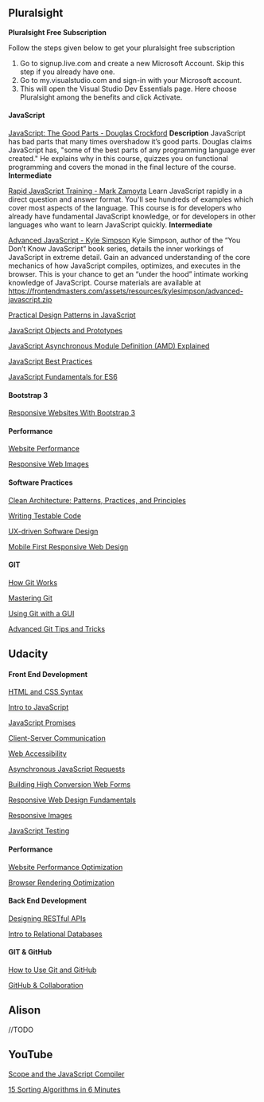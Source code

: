 ## Pluralsight

**Pluralsight Free Subscription**

Follow the steps given below to get your pluralsight free subscription

1. Go to signup.live.com and create a new Microsoft Account. Skip this step if you already have one.
1. Go to my.visualstudio.com and sign-in with your Microsoft account.
1. This will open the Visual Studio Dev Essentials page. Here choose Pluralsight among the benefits and click Activate.

#### JavaScript

[JavaScript: The Good Parts - Douglas Crockford](https://goo.gl/9HVNWK)
**Description**
JavaScript has bad parts that many times overshadow it’s good parts. Douglas claims JavaScript has, "some of the best parts of any programming language ever created." He explains why in this course, quizzes you on functional programming and covers the monad in the final lecture of the course.
 **Intermediate**
 
 

[Rapid JavaScript Training - Mark Zamoyta](https://goo.gl/Q67oJy)
Learn JavaScript rapidly in a direct question and answer format. You'll see hundreds of examples which cover most aspects of the language. This course is for developers who already have fundamental JavaScript knowledge, or for developers in other languages who want to learn JavaScript quickly.
 **Intermediate**

[Advanced JavaScript - Kyle Simpson](https://goo.gl/FBmq1G)
Kyle Simpson, author of the “You Don’t Know JavaScript” book series, details the inner workings of JavaScript in extreme detail. Gain an advanced understanding of the core mechanics of how JavaScript compiles, optimizes, and executes in the browser. This is your chance to get an “under the hood” intimate working knowledge of JavaScript. Course materials are available at https://frontendmasters.com/assets/resources/kylesimpson/advanced-javascript.zip

[Practical Design Patterns in JavaScript](https://goo.gl/FZWRTc)

[JavaScript Objects and Prototypes](https://goo.gl/gMuSJq)

[JavaScript Asynchronous Module Definition (AMD) Explained](https://goo.gl/4zTb6Q)

[JavaScript Best Practices](https://goo.gl/A62UJD)

[JavaScript Fundamentals for ES6](https://goo.gl/gQiwgc)


#### Bootstrap 3 

[Responsive Websites With Bootstrap 3](https://goo.gl/EeMAQu)

#### Performance

[Website Performance](https://goo.gl/tWuTGy)

[Responsive Web Images](https://goo.gl/HxbL9B)

#### Software Practices
[Clean Architecture: Patterns, Practices, and Principles](https://goo.gl/5n4MKu)

[Writing Testable Code](https://goo.gl/cMRGco)

[UX-driven Software Design](https://goo.gl/p7qPN5)

[Mobile First Responsive Web Design](https://goo.gl/AmakRr)

#### GIT

[How Git Works](https://goo.gl/i5dG2L)

[Mastering Git](https://goo.gl/MHh5Zr)

[Using Git with a GUI](https://goo.gl/is5mCK)

[Advanced Git Tips and Tricks](https://goo.gl/JBf42B)

## Udacity
#### Front End Development

[HTML and CSS Syntax](https://www.udacity.com/course/html-and-css-syntax--ud001)

[Intro to JavaScript](https://www.udacity.com/course/intro-to-javascript--ud803)

[JavaScript Promises](https://www.udacity.com/course/javascript-promises--ud898)

[Client-Server Communication](https://www.udacity.com/course/client-server-communication--ud897)

[Web Accessibility](https://www.udacity.com/course/web-accessibility--ud891)

[Asynchronous JavaScript Requests](https://goo.gl/oA1XrD)

[Building High Conversion Web Forms](https://goo.gl/CEu9rG)

[Responsive Web Design Fundamentals](https://goo.gl/1oCwqr)

[Responsive Images](https://www.udacity.com/course/responsive-images--ud882)

[JavaScript Testing](https://www.udacity.com/course/javascript-testing--ud549)

#### Performance

[Website Performance Optimization](https://www.udacity.com/course/website-performance-optimization--ud884)

[Browser Rendering Optimization](https://goo.gl/oyBSFL)


#### Back End Development

[Designing RESTful APIs](https://www.udacity.com/course/designing-restful-apis--ud388)

[Intro to Relational Databases](https://www.udacity.com/course/intro-to-relational-databases--ud197)

#### GIT & GitHub

[How to Use Git and GitHub](https://www.udacity.com/course/how-to-use-git-and-github--ud775)

[GitHub & Collaboration](https://www.udacity.com/course/github-collaboration--ud456)


## Alison
//TODO

## YouTube

[Scope and the JavaScript Compiler](https://www.youtube.com/watch?v=nRZri_CHqnA)

[15 Sorting Algorithms in 6 Minutes](https://www.youtube.com/watch?v=kPRA0W1kECg)